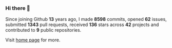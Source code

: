 ### Hi there 👋

Since joining Github **13** years ago, I made **8598** commits, opened **62** issues, submitted **1343** pull requests, received **136** stars across **42** projects and contributed to **9** public repositories.

Visit <a href="https://j15h.nu">home page</a> for more.
